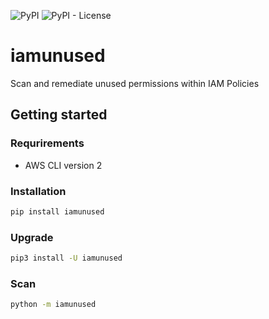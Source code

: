 ![PyPI](https://img.shields.io/pypi/v/iamunused?style=for-the-badge)
![PyPI - License](https://img.shields.io/pypi/l/iamunused?style=for-the-badge)

# iamunused
Scan and remediate unused permissions within IAM Policies

## Getting started

### Requrirements
 * AWS CLI version 2

### Installation

```sh
pip install iamunused
```

### Upgrade

```sh
pip3 install -U iamunused
```


### Scan

```sh
python -m iamunused
```